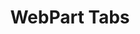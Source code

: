 ---
layout: archive
title: "WebPart Tabs"
category: bs
permalink: /docs/sprest-bs/modules/_webparts_wptabs_d_.html
---